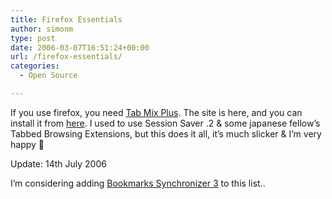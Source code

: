 ```yaml
---
title: Firefox Essentials
author: simonm
type: post
date: 2006-03-07T16:51:24+00:00
url: /firefox-essentials/
categories:
  - Open Source

---
```

If you use firefox, you need [Tab Mix Plus][1]. The site is here, and you can install it from [here][2]. I used to use Session Saver .2 & some japanese fellow&#8217;s Tabbed Browsing Extensions, but this does it all, it&#8217;s much slicker & I&#8217;m very happy 🙂

Update: 14th July 2006
  
I&#8217;m considering adding [Bookmarks Synchronizer 3][3] to this list..

 [1]: http://tmp.garyr.net/
 [2]: https://addons.mozilla.org/extensions/moreinfo.php?id=1122
 [3]: https://addons.mozilla.org/firefox/1989/